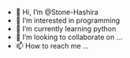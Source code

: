 - 👋 Hi, I’m @Stone-Hashira
- 👀 I’m interested in programming
- 🌱 I’m currently learning python
- 💞️ I’m looking to collaborate on ...
- 📫 How to reach me ...

<!---
Stone-Hashira/Stone-Hashira is a ✨ special ✨ repository because its `README.md` (this file) appears on your GitHub profile.
You can click the Preview link to take a look at your changes.
--->
